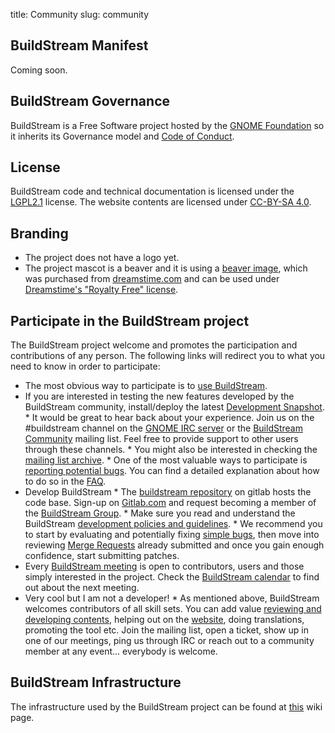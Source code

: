 title: Community
slug: community

## BuildStream Manifest

Coming soon.

## BuildStream Governance
<!-- This section describes the governance aspects of the project, including the licenses (link to the license page of the buildstream repo) and the project sponsors, as well as the relation with GNOME. -->
BuildStream is a Free Software project hosted by the [GNOME Foundation] so it inherits its Governance model and [Code of Conduct].

## License

BuildStream code and technical documentation is licensed under the [LGPL2.1] license. The website contents are licensed under [CC-BY-SA 4.0].

## Branding

* The project does not have a logo yet. 
* The project mascot is a beaver and it is using a [beaver image], which was purchased from [dreamstime.com] and can be used under [Dreamstime's "Royalty Free" license].

## Participate in the BuildStream project

The BuildStream project welcome and promotes the participation and contributions of any person. The following links will redirect you to what you need to know in order to participate:

* The most obvious way to participate is to [use BuildStream]({filename}installation.md).
* If you are interested in testing the new features developed by the BuildStream community, install/deploy the latest [Development Snapshot].
      * It would be great to hear back about your experience. Join us on the #buildstream channel on the [GNOME IRC server] or the [BuildStream Community] mailing list. Feel free to provide support to other users through these channels.
            * You might also be interested in checking the [mailing list archive].
      * One of the most valuable ways to participate is [reporting potential bugs]({filename}faq.md#contribute-to-buildstream). You can find a detailed explanation about how to do so in the [FAQ]({filename}faq.md).
* Develop BuildStream
      * The [buildstream repository] on gitlab hosts the code base. Sign-up on [Gitlab.com] and request becoming a member of the [BuildStream Group].
      * Make sure you read and understand the BuildStream [development policies and guidelines].
      * We recommend you to start by evaluating and potentially fixing [simple bugs], then move into reviewing [Merge Requests] already submitted and once you gain enough confidence, start submitting patches.
* Every [BuildStream meeting] is open to contributors, users and those simply interested in the project. Check the [BuildStream calendar] to find out about the next meeting.
* Very cool but I am not a developer!
      * As mentioned above, BuildStream welcomes contributors of all skill sets. You can add value [reviewing and developing contents], helping out on the [website], doing translations, promoting the tool etc. Join the mailing list, open a ticket, show up in one of our meetings, ping us through IRC or reach out to a community member at any event... everybody is welcome.

## BuildStream Infrastructure

The infrastructure used by the BuildStream project can be found at [this][infra] wiki page.


[GNOME Foundation]: https://wiki.gnome.org/Foundation/Bylaws
[Code of Conduct]: https://wiki.gnome.org/action/show/Foundation/CodeOfConduct?action=show&redirect=CodeOfConduct
[LGPL2.1]: https://www.gnu.org/licenses/old-licenses/lgpl-2.1.en.html
[CC-BY-SA 4.0]: https://creativecommons.org/licenses/by-sa/4.0/
[Development Snapshot]: {filename}releases.md#development-snapshots
[beaver image]: {static}/images/buildstream-beaver.jpg
[dreamstime.com]: https://www.dreamstime.com/royalty-free-stock-images-vector-cartoon-beaver-plumber-wrench-image16167719
[Dreamstime's "Royalty Free" license]: https://www.dreamstime.com/terms.php#creditline
[GNOME IRC server]: https://wiki.gnome.org/Community/GettingInTouch/IRC
[BuildStream Community]: https://mail.gnome.org/mailman/listinfo/buildstream-list
[mailing list archive]: https://mail.gnome.org/archives/buildstream-list/
[buildstream repository]: https://gitlab.com/BuildStream/buildstream
[Gitlab.com]: https://www.gitlab.com
[BuildStream Group]: https://gitlab.com/BuildStream
[development policies and guidelines]: https://buildstream.gitlab.io/buildstream/HACKING.html
[simple bugs]: https://gitlab.com/BuildStream/buildstream/boards/580464?=&label_name[]=Bug
[Merge Requests]: https://gitlab.com/BuildStream/buildstream/merge_requests
[BuildStream meeting]: https://wiki.gnome.org/Projects/BuildStream/Monthly-Meeting
[BuildStream calendar]: https://calendar.google.com/calendar?cid=Y29kZXRoaW5rLmNvLnVrX21wZ2FoMHVqNTM4aG5ic2Y0bDdiNHJjaHRzQGdyb3VwLmNhbGVuZGFyLmdvb2dsZS5jb20
[reviewing and developing contents]: https://buildstream.gitlab.io/buildstream/main_about.html
[website]: https://gitlab.com/BuildStream/website
[infra]: https://wiki.gnome.org/Projects/BuildStream/Infrastructure

